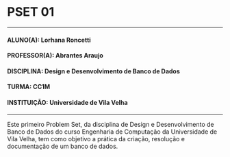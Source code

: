 # PSET 01
---
#### ALUNO(A): Lorhana Roncetti  
#### PROFESSOR(A): Abrantes Araujo  
#### DISCIPLINA: Design e Desenvolvimento de Banco de Dados  
#### TURMA: CC1M  
#### INSTITUIÇÃO: Universidade de Vila Velha

---
Este primeiro Problem Set, da disciplina de Design e Desenvolvimento de Banco de Dados do curso Engenharia de Computação da Universidade de Vila Velha, tem como objetivo a prática da criação, resolução e documentação de um banco de dados.
